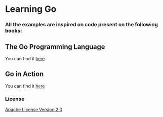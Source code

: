 # Learning Go

### All the examples are inspired on code present on the following books:

## The Go Programming Language

You can find it [here](https://www.amazon.com/Programming-Language-Addison-Wesley-Professional-Computing/dp/0134190440).

## Go in Action

You can find it [here](https://www.manning.com/books/go-in-action)

### License
[Apache License Version 2.0](https://github.com/NickNaso/cpp-learning/blob/master/LICENSE)
